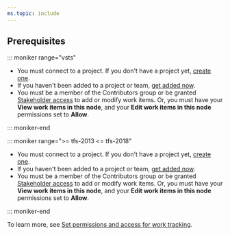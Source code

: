 ```yaml
---
ms.topic: include
---
```



## Prerequisites

::: moniker range="vsts"

* You must connect to a project. If you don't have a project yet, [create one](/vsts/boards/get-started/sign-up-invite-teammates). 
* If you haven't been added to a project or team, [get added now](/vsts/organizations/accounts/add-account-users-assign-access-levels). 
* You must be a member of the Contributors group or be granted [Stakeholder access](/vsts/organizations/security/get-started-stakeholder) to add or modify work items. Or, you must have your **View work items in this node**, and your **Edit work items in this node** permissions set to **Allow**. 

::: moniker-end

::: moniker range=">= tfs-2013 <= tfs-2018"

* You must connect to a project. If you don't have a project yet, [create one](/vsts/organizations/projects/create-project).
* If you haven't been added to a project or team, [get added now](/vsts/organizations/security/add-users-team-project). 
*  You must be a member of the Contributors group or be granted [Stakeholder access](/vsts/organizations/security/get-started-stakeholder) to add or modify work items. Or, you must have your **View work items in this node**, and your **Edit work items in this node** permissions set to **Allow**.  

::: moniker-end 

To learn more, see [Set permissions and access for work tracking](/vsts/organizations/security/set-permissions-access-work-tracking). 






